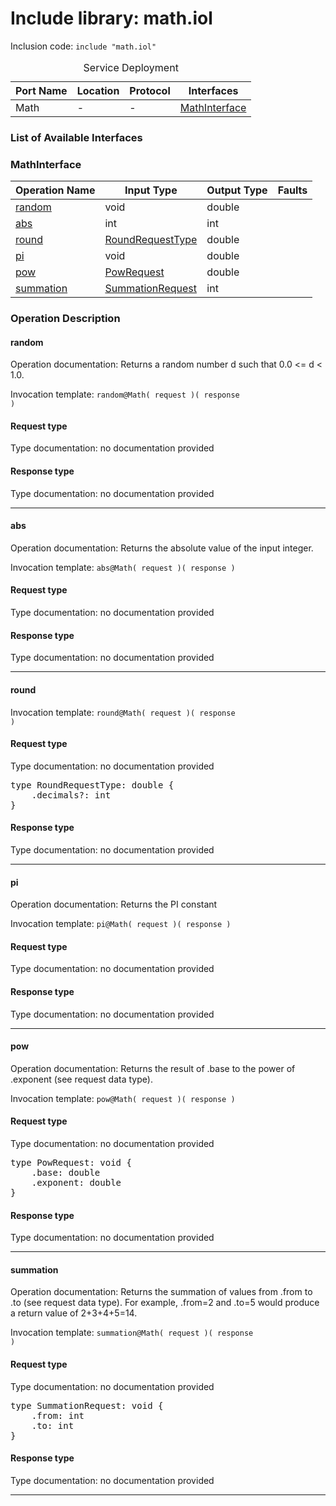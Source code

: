 # Include library: math.iol

Inclusion code: <code>include "math.iol"</code>

<table>
  <caption>Service Deployment</caption>
  <thead>
    <tr>
      <th>Port Name</th>
      <th>Location</th>
      <th>Protocol</th>
      <th>Interfaces</th>
    </tr>
  </thead>
  <tbody>
    <tr>
      <td>Math</td>
      <td>-</td>
      <td>-</td>
      <td><a href="#MathInterface">MathInterface</a></td>
    </tr>
  </tbody>
</table>

<h3>List of Available Interfaces</h3>

<h3 id="MathInterface">MathInterface</h3>

<table>
  <thead>
    <tr>
      <th>Operation Name</th>
      <th>Input Type</th>
      <th>Output Type</th>
      <th>Faults</th>
    </tr>
  </thead>
  <tbody>
    <tr>
      <td><a href="#random">random</a></td>
      <td>void</td>
      <td>double</td>
      <td>
      </td>
    </tr>
    <tr>
      <td><a href="#abs">abs</a></td>
      <td>int</td>
      <td>int</td>
      <td>
      </td>
    </tr>
    <tr>
      <td><a href="#round">round</a></td>
      <td><a href="#RoundRequestType">RoundRequestType</a></td>
      <td>double</td>
      <td>
      </td>
    </tr>
    <tr>
      <td><a href="#pi">pi</a></td>
      <td>void</td>
      <td>double</td>
      <td>
      </td>
    </tr>
    <tr>
      <td><a href="#pow">pow</a></td>
      <td><a href="#PowRequest">PowRequest</a></td>
      <td>double</td>
      <td>
      </td>
    </tr>
    <tr>
      <td><a href="#summation">summation</a></td>
      <td><a href="#SummationRequest">SummationRequest</a></td>
      <td>int</td>
      <td>
      </td>
    </tr>
  </tbody>
</table>

### Operation Description



#### random
Operation documentation:  Returns a random number d such that 0.0 <= d < 1.0. 

Invocation template: <code>random@Math( request )( response )</code>

<h4>Request type</h4>

Type documentation: no documentation provided 



<h4>Response type</h4>
Type documentation: no documentation provided 





<hr>


#### abs
Operation documentation:  Returns the absolute value of the input integer. 

Invocation template: <code>abs@Math( request )( response )</code>

<h4>Request type</h4>

Type documentation: no documentation provided 



<h4>Response type</h4>
Type documentation: no documentation provided 





<hr>


#### round


Invocation template: <code>round@Math( request )( response )</code>

<h4 id="RoundRequestType">Request type</h4>

Type documentation: no documentation provided 
<pre>type RoundRequestType: double {
	.decimals?: int
}</pre>


<h4>Response type</h4>
Type documentation: no documentation provided 





<hr>


#### pi
Operation documentation:  Returns the PI constant 

Invocation template: <code>pi@Math( request )( response )</code>

<h4>Request type</h4>

Type documentation: no documentation provided 



<h4>Response type</h4>
Type documentation: no documentation provided 





<hr>


#### pow
Operation documentation:  Returns the result of .base to the power of .exponent (see request data type). 

Invocation template: <code>pow@Math( request )( response )</code>

<h4 id="PowRequest">Request type</h4>

Type documentation: no documentation provided 
<pre>type PowRequest: void {
	.base: double
	.exponent: double
}</pre>


<h4>Response type</h4>
Type documentation: no documentation provided 





<hr>


#### summation
Operation documentation:  Returns the summation of values from .from to .to (see request data type). For example, .from=2 and .to=5 would produce a return value of 2+3+4+5=14. 

Invocation template: <code>summation@Math( request )( response )</code>

<h4 id="SummationRequest">Request type</h4>

Type documentation: no documentation provided 
<pre>type SummationRequest: void {
	.from: int
	.to: int
}</pre>


<h4>Response type</h4>
Type documentation: no documentation provided 





<hr>





